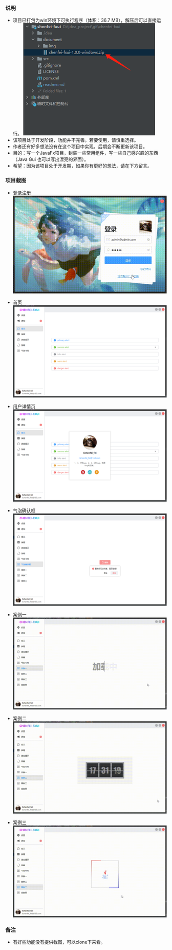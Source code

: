 ### 说明

- 项目已打包为win环境下可执行程序（体积：36.7 MB），解压后可以直接运行。
  ![img.png](document/img/img.png)
- 该项目处于开发阶段，功能并不完善。若要使用，请慎重选择。
- 作者还有好多想法没有在这个项目中实现，后期会不断更新该项目。
- 目的：写一个JavaFx项目，封装一些常用组件，写一些自己感兴趣的东西（Java Gui 也可以写出漂亮的界面）。
- 希望：因为该项目处于开发期，如果你有更好的想法，请在下方留言。

### 项目截图

- 登录注册
  ![4.gif](document/img/4.gif)
- 首页
  ![img_2.png](document/img/img_2.png)
- 用户详情页
  ![img_3.png](document/img/img_3.png)
- 气泡确认框
  ![img_4.png](document/img/img_4.png)

- 案例一
  ![2.gif](document/img/2.gif)
- 案例二
  ![3.gif](document/img/3.gif)
- 案例三
  ![1.gif](document/img/1.gif)

### 备注

- 有好些功能没有提供截图，可以clone下来看。